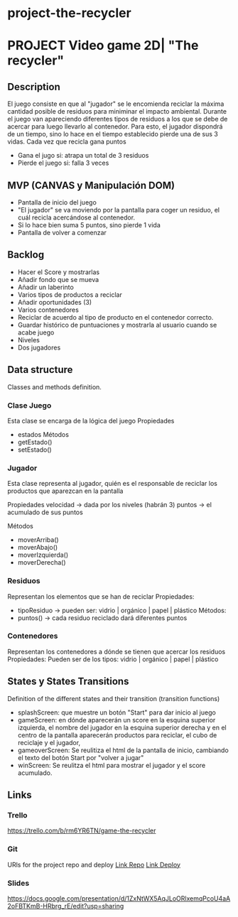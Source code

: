 # project-the-recycler
# PROJECT Video game 2D| "The recycler"

## Description
El juego consiste en que al "jugador" se le encomienda reciclar la máxima cantidad posible de residuos para miniminar el impacto ambiental.
Durante el juego van apareciendo diferentes tipos de residuos a los que se debe de acercar para luego llevarlo al contenedor.
Para esto, el jugador dispondrá de un tiempo, sino lo hace en el tiempo establecido pierde una de sus 3 vidas. Cada vez que recicla gana puntos
- Gana el jugo si: atrapa un total de 3 residuos 
- Pierde el juego si: falla 3 veces


## MVP (CANVAS y Manipulación DOM)
- Pantalla de inicio del juego
- "El jugador" se va moviendo por la pantalla para coger un residuo, el cuál recicla acercándose al contenedor.
- Si lo hace bien suma 5 puntos, sino pierde 1 vida
- Pantalla de volver a comenzar


## Backlog
- Hacer el Score y mostrarlas
- Añadir fondo que se mueva
- Añadir un laberinto
- Varios tipos de productos a reciclar
- Añadir oportunidades (3)
- Varios contenedores 
- Reciclar de acuerdo al tipo de producto en el contenedor correcto. 
- Guardar histórico de puntuaciones y mostrarla al usuario cuando se acabe juego
- Niveles
- Dos jugadores


## Data structure
Classes and methods definition.

### Clase Juego
Esta clase se encarga de la lógica del juego
Propiedades
- estados
Métodos
- getEstado()
- setEstado()


### Jugador
Esta clase representa al jugador, quién es el responsable de reciclar los productos que aparezcan en la pantalla

Propiedades
velocidad -> dada por los niveles (habrán 3)
puntos -> el acumulado de sus puntos

Métodos
- moverArriba()
- moverAbajo()
- moverIzquierda()
- moverDerecha()


### Residuos
Representan los elementos que se han de reciclar
Propiedades:
- tipoResiduo -> pueden ser: vidrio | orgánico | papel | plástico
Métodos:
- puntos() -> cada residuo reciclado dará diferentes puntos


### Contenedores
Representan los contenedores a dónde se tienen que acercar los residuos
Propiedades: Pueden ser de los tipos: vidrio | orgánico | papel | plástico


## States y States Transitions
Definition of the different states and their transition (transition functions)
- splashScreen: que muestre un botón "Start" para dar inicio al juego
- gameScreen: en dónde aparecerán un score en la esquina superior izquierda, el nombre del jugador en la esquina superior derecha y en el centro de la pantalla aparecerán productos para reciclar, el cubo de reciclaje y el jugador,
- gameoverScreen: Se reulitiza el html de la pantalla de inicio, cambiando el texto del botón Start por "volver a jugar"
- winScreen: Se reulitza el html para mostrar el jugador y el score acumulado.


## Links
### Trello
https://trello.com/b/rm6YR6TN/game-the-recycler


### Git
URls for the project repo and deploy
[Link Repo](https://github.com/sophiahelena/recycler)
[Link Deploy](https://sophiahelena.github.io/recycler/)


### Slides
https://docs.google.com/presentation/d/1ZxNtWX5AqJLoORlxemqPcoU4aA2oFBTKmB-HRbrg_rE/edit?usp=sharing

